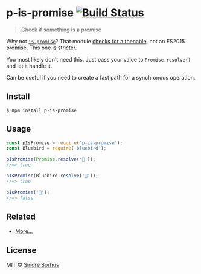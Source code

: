 # p-is-promise [![Build Status](https://travis-ci.org/sindresorhus/p-is-promise.svg?branch=master)](https://travis-ci.org/sindresorhus/p-is-promise)

> Check if something is a promise

Why not [`is-promise`](https://github.com/then/is-promise)? That
module [checks for a thenable](https://github.com/then/is-promise/issues/6), not an ES2015 promise. This one is
stricter.

You most likely don't need this. Just pass your value to `Promise.resolve()` and let it handle it.

Can be useful if you need to create a fast path for a synchronous operation.

## Install

```
$ npm install p-is-promise
```

## Usage

```js
const pIsPromise = require('p-is-promise');
const Bluebird = require('bluebird');

pIsPromise(Promise.resolve('🦄'));
//=> true

pIsPromise(Bluebird.resolve('🦄'));
//=> true

pIsPromise('🦄');
//=> false
```

## Related

- [More…](https://github.com/sindresorhus/promise-fun)

## License

MIT © [Sindre Sorhus](https://sindresorhus.com)
